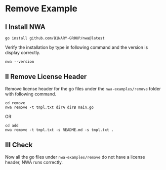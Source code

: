 # Remove Example

## I Install NWA

```shell
go install github.com/B1NARY-GR0UP/nwa@latest
```

Verify the installation by type in following command and the version is display correctly.

```shell
nwa --version
```

## II Remove License Header

Remove license header for the go files under the `nwa-examples/remove` folder with following command.

```shell
cd remove
nwa remove -t tmpl.txt dirA dirB main.go
```

OR

```shell
cd add
nwa remove -t tmpl.txt -s README.md -s tmpl.txt .
```

## III Check

Now all the go files under `nwa-examples/remove` do not have a license header, NWA runs correctly.
